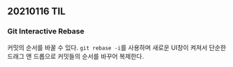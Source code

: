 ## 20210116 TIL

### Git Interactive Rebase

커밋의 순서를 바꿀 수 있다. `git rebase -i`를 사용하며 새로운 UI창이 켜져서 단순한 드래그 앤 드롭으로 커밋들의 순서를 바꾸어 복제한다.

